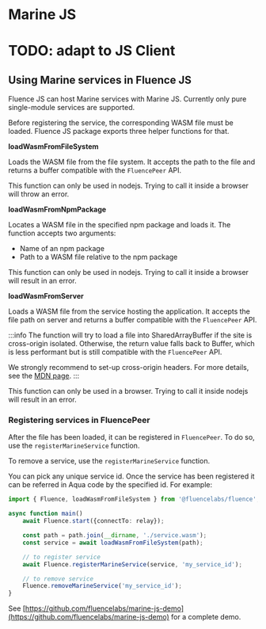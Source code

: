# Marine JS

# TODO: adapt to JS Client

## Using Marine services in Fluence JS

Fluence JS can host Marine services with Marine JS. Currently only pure single-module services are supported.

Before registering the service, the corresponding WASM file must be loaded. Fluence JS package exports three helper functions for that.

**loadWasmFromFileSystem**

Loads the WASM file from the file system. It accepts the path to the file and returns a buffer compatible with the `FluencePeer` API.

This function can only be used in nodejs. Trying to call it inside a browser will throw an error.

**loadWasmFromNpmPackage**

Locates a WASM file in the specified npm package and loads it. The function accepts two arguments:

- Name of an npm package
- Path to a WASM file relative to the npm package

This function can only be used in nodejs. Trying to call it inside a browser will result in an error.

**loadWasmFromServer**

Loads a WASM file from the service hosting the application. It accepts the file path on server and returns a buffer compatible with the `FluencePeer` API.

:::info
The function will try to load a file into SharedArrayBuffer if the site is cross-origin isolated. Otherwise, the return value falls back to Buffer, which is less performant but is still compatible with the `FluencePeer` API.

We strongly recommend to set-up cross-origin headers. For more details, see the [MDN page](https://developer.mozilla.org/en-US/docs/Web/JavaScript/Reference/Global_Objects/SharedArrayBuffer#security_requirements).
:::

This function can only be used in a browser. Trying to call it inside nodejs will result in an error.

### Registering services in FluencePeer

After the file has been loaded, it can be registered in `FluencePeer`. To do so, use the `registerMarineService` function.

To remove a service, use the `registerMarineService` function.

You can pick any unique service id. Once the service has been registered it can be referred in Aqua code by the specified id. For example:

```typescript
import { Fluence, loadWasmFromFileSystem } from '@fluencelabs/fluence';

async function main()
    await Fluence.start({connectTo: relay});

    const path = path.join(__dirname, './service.wasm');
    const service = await loadWasmFromFileSystem(path);

    // to register service
    await Fluence.registerMarineService(service, 'my_service_id');

    // to remove service
    Fluence.removeMarineService('my_service_id');
}
```

See [https://github.com/fluencelabs/marine-js-demo](https://github.com/fluencelabs/marine-js-demo) for a complete demo.
